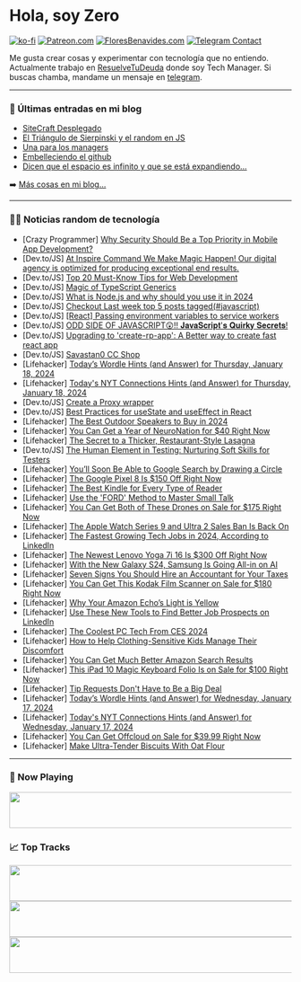 # Hola, soy Zero

[![ko-fi](https://ko-fi.com/img/githubbutton_sm.svg)](https://ko-fi.com/J3J4N0LUK)
[![Patreon.com](https://img.shields.io/endpoint.svg?url=https%3A%2F%2Fshieldsio-patreon.vercel.app%2Fapi%3Fusername%3Dzerodragon%26type%3Dpatrons&style=for-the-badge)](https://patreon.com/zerodragon)
[![FloresBenavides.com](https://img.shields.io/website?down_message=oops&label=MiBlog&style=for-the-badge&up_message=online&url=https%3A%2F%2Ffloresbenavides.com)](https://floresbenavides.com)
[![Telegram Contact](https://img.shields.io/badge/escr%C3%ADbeme-ZeroDragon-%2326A5E4?style=for-the-badge&logo=telegram)](https://t.me/zerodragon)

Me gusta crear cosas y experimentar con tecnología que no entiendo.
Actualmente trabajo en [ResuelveTuDeuda](http://github.com/resuelve) donde soy Tech Manager.
Si buscas chamba, mandame un mensaje en [telegram](https://t.me/zerodragon).

---

### 📕 Últimas entradas en mi blog
<!-- BLOG-POST-LIST:START -->
- [SiteCraft Desplegado](https://floresbenavides.com/sitecraft-desplegado/)
- [El Triángulo de Sierpinski y el random en JS](https://floresbenavides.com/el-triangulo-de-sierpinski-y-el-random-en-js/)
- [Una para los managers](https://floresbenavides.com/una-para-los-managers/)
- [Embelleciendo el github](https://floresbenavides.com/embelleciendo-el-github/)
- [Dicen que el espacio es infinito y que se está expandiendo…](https://floresbenavides.com/dicen-que-el-espacio-es-infinito-y-que-se-esta-expandiendo/)
<!-- BLOG-POST-LIST:END -->

➡️ [Más cosas en mi blog...](https://floresbenavides.com)

---

### 👨‍💻 Noticias random de tecnología
<!-- TECH-POSTS:START -->
- [Crazy Programmer] [Why Security Should Be a Top Priority in Mobile App Development?](https://www.thecrazyprogrammer.com/2024/01/why-security-should-be-a-top-priority-in-mobile-app-development.html)
- [Dev.to/JS] [At Inspire Command We Make Magic Happen! Our digital agency is optimized for producing exceptional end results.](https://dev.to/inspirecommand/at-inspire-command-we-make-magic-happenour-digital-agency-is-optimized-for-producing-exceptional-end-results-5djh)
- [Dev.to/JS] [Top 20 Must-Know Tips for Web Development](https://dev.to/rohitkhokhar/top-20-must-know-tips-for-web-development-42aj)
- [Dev.to/JS] [Magic of TypeScript Generics](https://dev.to/bhavycodes/magic-of-typescript-generics-4j15)
- [Dev.to/JS] [What is Node.js and why should you use it in 2024](https://dev.to/backendbro/what-is-nodejs-and-why-should-you-use-it-in-2024-4383)
- [Dev.to/JS] [Checkout Last week top 5 posts tagged&lpar;#javascript&rpar;](https://dev.to/c4r4x35/checkout-last-week-top-5-posts-taggedjavascript-1c8l)
- [Dev.to/JS] [[React] Passing environment variables to service workers](https://dev.to/yutakusuno/react-passing-environment-variables-to-service-workers-5egj)
- [Dev.to/JS] [ODD SIDE OF JAVASCRIPT😲!! 𝐉𝐚𝐯𝐚𝐒𝐜𝐫𝐢𝐩𝐭&#39;𝐬 𝐐𝐮𝐢𝐫𝐤𝐲 𝐒𝐞𝐜𝐫𝐞𝐭𝐬!](https://dev.to/big_smoke/odd-side-of-javascript--3i9)
- [Dev.to/JS] [Upgrading to &#39;create-rp-app&#39;: A Better way to create fast react app](https://dev.to/bladearya/upgrading-to-create-rp-app-a-better-way-to-create-fast-react-app-3g9k)
- [Dev.to/JS] [Savastan0 CC Shop](https://dev.to/sevastan0/savastan0-cc-shop-497d)
- [Lifehacker] [Today’s Wordle Hints &lpar;and Answer&rpar; for Thursday, January 18, 2024](https://lifehacker.com/entertainment/wordle-answer-today-january-18-2024)
- [Lifehacker] [Today&#39;s NYT Connections Hints &lpar;and Answer&rpar; for Thursday, January 18, 2024](https://lifehacker.com/entertainment/nyt-connections-answer-today-january-18-2024)
- [Dev.to/JS] [Create a Proxy wrapper](https://dev.to/phuocng/create-a-proxy-wrapper-5d6k)
- [Dev.to/JS] [Best Practices for useState and useEffect in React](https://dev.to/wdp/best-practices-for-usestate-and-useeffect-in-react-4aea)
- [Lifehacker] [The Best Outdoor Speakers to Buy in 2024](https://lifehacker.com/tech/the-best-outdoor-speakers)
- [Lifehacker] [You Can Get a Year of NeuroNation for $40 Right Now](https://lifehacker.com/neuronation-subscription-sale)
- [Lifehacker] [The Secret to a Thicker, Restaurant-Style Lasagna](https://lifehacker.com/food-drink/how-to-make-restaurant-style-lasagna)
- [Dev.to/JS] [The Human Element in Testing: Nurturing Soft Skills for Testers](https://dev.to/miracool/the-human-element-in-testing-nurturing-soft-skills-for-testers-173m)
- [Lifehacker] [You’ll Soon Be Able to Google Search by Drawing a Circle](https://lifehacker.com/tech/what-is-google-circle-to-search)
- [Lifehacker] [The Google Pixel 8 Is $150 Off Right Now](https://lifehacker.com/tech/google-pixel-8-sale-best-buy)
- [Lifehacker] [The Best Kindle for Every Type of Reader](https://lifehacker.com/tech/the-best-kindles-of-2024)
- [Lifehacker] [Use the &#39;FORD&#39; Method to Master Small Talk](https://lifehacker.com/health/master-small-talk-ford-method)
- [Lifehacker] [You Can Get Both of These Drones on Sale for $175 Right Now](https://lifehacker.com/ninja-drone-bundle-sale)
- [Lifehacker] [The Apple Watch Series 9 and Ultra 2 Sales Ban Is Back On](https://lifehacker.com/tech/why-apple-watches-are-being-pulled-off-the-market)
- [Lifehacker] [The Fastest Growing Tech Jobs in 2024, According to LinkedIn](https://lifehacker.com/tech/the-fastest-growing-tech-jobs-in-2024)
- [Lifehacker] [The Newest Lenovo Yoga 7i 16 Is $300 Off Right Now](https://lifehacker.com/tech/lenovo-yoga-7i-16-sale-best-buy)
- [Lifehacker] [With the New Galaxy S24, Samsung Is Going All-in on AI](https://lifehacker.com/tech/new-samsung-galaxy-s24-smartphones)
- [Lifehacker] [Seven Signs You Should Hire an Accountant for Your Taxes](https://lifehacker.com/money/should-you-hire-accountant)
- [Lifehacker] [You Can Get This Kodak Film Scanner on Sale for $180 Right Now](https://lifehacker.com/kodak-film-scanner-sale)
- [Lifehacker] [Why Your Amazon Echo’s Light is Yellow](https://lifehacker.com/tech/why-is-my-amazon-echo-yellow)
- [Lifehacker] [Use These New Tools to Find Better Job Prospects on LinkedIn](https://lifehacker.com/work/linkedin-new-job-search-features)
- [Lifehacker] [The Coolest PC Tech From CES 2024](https://lifehacker.com/tech/coolest-pc-tech-from-ces-2024)
- [Lifehacker] [How to Help Clothing-Sensitive Kids Manage Their Discomfort](https://lifehacker.com/family/how-to-help-clothing-sensitive-kids)
- [Lifehacker] [You Can Get Much Better Amazon Search Results](https://lifehacker.com/tech/how-to-get-better-amazon-search-results)
- [Lifehacker] [This iPad 10 Magic Keyboard Folio Is on Sale for $100 Right Now](https://lifehacker.com/apple-magic-keyboard-folio-sale)
- [Lifehacker] [Tip Requests Don&#39;t Have to Be a Big Deal](https://lifehacker.com/money/who-to-tip-and-how-much)
- [Lifehacker] [Today’s Wordle Hints &lpar;and Answer&rpar; for Wednesday, January 17, 2024](https://lifehacker.com/entertainment/wordle-answer-today-january-17-2024)
- [Lifehacker] [Today&#39;s NYT Connections Hints &lpar;and Answer&rpar; for Wednesday, January 17, 2024](https://lifehacker.com/entertainment/nyt-connections-answer-today-january-17-2024)
- [Lifehacker] [You Can Get Offcloud on Sale for $39.99 Right Now](https://lifehacker.com/tech/offcloud-sale)
- [Lifehacker] [Make Ultra-Tender Biscuits With Oat Flour](https://lifehacker.com/make-ultra-tender-biscuits-with-oat-flour-1849592254)<!-- TECH-POSTS:END -->

---

### 🎵 Now Playing
<a href="https://spotify-now-playing-dun.vercel.app/now-playing?open"><img src="https://spotify-now-playing-dun.vercel.app/now-playing" width="540" height="64"></a>

### 📈 Top Tracks
<a href="https://spotify-now-playing-dun.vercel.app/top-tracks?i=1&open"><img src="https://spotify-now-playing-dun.vercel.app/top-tracks?i=1" width="540" height="64"></a>
<a href="https://spotify-now-playing-dun.vercel.app/top-tracks?i=2&open"><img src="https://spotify-now-playing-dun.vercel.app/top-tracks?i=2" width="540" height="64"></a>
<a href="https://spotify-now-playing-dun.vercel.app/top-tracks?i=3&open"><img src="https://spotify-now-playing-dun.vercel.app/top-tracks?i=3" width="540" height="64"></a>
